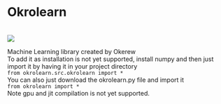 # Okrolearn 
<br>
<img src="https://github.com/Okerew/okrolearn/assets/93822247/2c3e95ea-394d-4e29-8b97-13281ee695b7">
<br>

Machine Learning library created by Okerew
<br>
To add it as installation is not yet supported, install numpy and then just import it by having it in your project directory
<br>
`from okrolearn.src.okrolearn import *`
<br>
You can also just download the okrolearn.py file and import it
<br>
`from okrolearn import *`
<br>
Note gpu and jit compilation is not yet supported.

